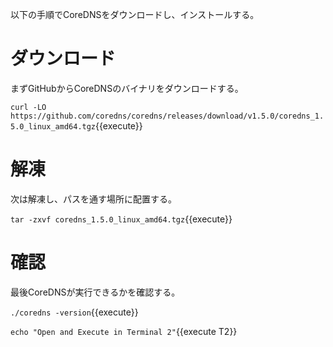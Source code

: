 以下の手順でCoreDNSをダウンロードし、インストールする。

# ダウンロード
まずGitHubからCoreDNSのバイナリをダウンロードする。

`curl -LO https://github.com/coredns/coredns/releases/download/v1.5.0/coredns_1.5.0_linux_amd64.tgz`{{execute}}

# 解凍
次は解凍し、パスを通す場所に配置する。

`tar -zxvf coredns_1.5.0_linux_amd64.tgz`{{execute}}

# 確認
最後CoreDNSが実行できるかを確認する。

`./coredns -version`{{execute}}

`echo "Open and Execute in Terminal 2"`{{execute T2}}
